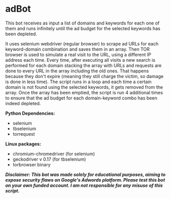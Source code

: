 # adBot
This bot receives as input a list of domains and keywords for each one of them and runs infinitely until the ad budget for the selected keywords has been depleted.

It uses selenium webdriver (regular browser) to scrape ad URLs for each keyword-domain combination and saves them in an array.
Then TOR browser is used to simulate a real visit to the URL, using a different IP address each time. Every time, after executing all visits
a new search is performed for each domain stacking the array with URLs and requests are done to every URL in the array including the old ones.
That happens because they don't expire (meaning they still charge the victim, so damage is done in less time). The script runs in a loop and each time 
a certain domain is not found using the selected keywords, it gets removed from the array. Once the array has been emptied, the script is run 4 additional 
times to ensure that the ad budget for each domain-keyword combo has been indeed depleted.

**Python Dependencies:**

- selenium
- tbselenium
- torrequest


**Linux packages:**

- chromium-chromedriver (for selenium)
- geckodriver v 0.17 (for tbselenium)
- torbrowser binary


**_Disclaimer:  This bot was made solely for educational purposes, aiming to expose security flaws on Google's Adwords platform. Please test this bot on your own funded account. I am not responsible for any misuse of this script._**
